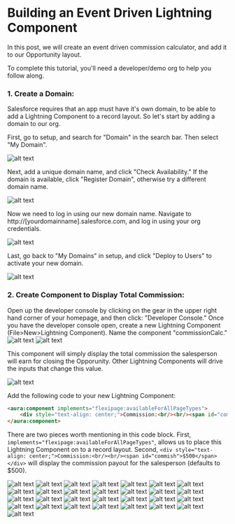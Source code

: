 # Building an Event Driven Lightning Component

In this post, we will create an event driven commission calculator, and add it to our Opportunity layout.

To complete this tutorial, you'll need a developer/demo org to help you follow along.

### 1. Create a Domain:

Salesforce requires that an app must have it's own domain, to be able to add a Lightning Component to a record layout. So let's start by adding a domain to our org.

First, go to setup, and search for "Domain" in the search bar. Then select "My Domain".

![alt text](https://s3-us-west-2.amazonaws.com/salesforcejeff/component2/1.png)

Next, add a unique domain name, and click "Check Availability." If the domain is available, click "Register Domain", otherwise try a different domain name.

![alt text](https://s3-us-west-2.amazonaws.com/salesforcejeff/component2/2.png)

Now we need to log in using our new domain name. Navigate to http://[yourdomainname].salesforce.com, and log in using your org credentials.

![alt text](https://s3-us-west-2.amazonaws.com/salesforcejeff/component2/3.png)

Last, go back to "My Domains" in setup, and click "Deploy to Users" to activate your new domain.

![alt text](https://s3-us-west-2.amazonaws.com/salesforcejeff/component2/4.png)

### 2. Create Component to Display Total Commission:

Open up the developer console by clicking on the gear in the upper right hand corner of your homepage, and then click: "Developer Console." Once you have the developer console open, create a new Lightning Component (File>New>Lightning Component). Name the component "commissionCalc."
![alt text](https://s3-us-west-2.amazonaws.com/salesforcejeff/component2/5.png)
![alt text](https://s3-us-west-2.amazonaws.com/salesforcejeff/component2/6.0.png)

This component will simply display the total commission the salesperson will earn for closing the Opporunity. Other Lightning Components will drive the inputs that change this value.

![alt text](https://s3-us-west-2.amazonaws.com/salesforcejeff/component2/6.1.png)

Add the following code to your new Lightning Component:

```html
<aura:component implements="flexipage:availableForAllPageTypes">
	<div style="text-align: center;">Commission:<br/><br/><span id="commish">$500</span></div>
</aura:component>
```
There are two pieces worth mentioning in this code block. First, ``` implements="flexipage:availableForAllPageTypes" ```, allows us to place this Lightning Component on to a record layout. Second, ``` <div style="text-align: center;">Commission:<br/><br/><span id="commish">$500</span></div> ``` will display the commission payout for the salesperson (defaults to $500).


![alt text](https://s3-us-west-2.amazonaws.com/salesforcejeff/component2/6.2.png)
![alt text](https://s3-us-west-2.amazonaws.com/salesforcejeff/component2/7.png)
![alt text](https://s3-us-west-2.amazonaws.com/salesforcejeff/component2/8.png)
![alt text](https://s3-us-west-2.amazonaws.com/salesforcejeff/component2/9.png)
![alt text](https://s3-us-west-2.amazonaws.com/salesforcejeff/component2/10.png)
![alt text](https://s3-us-west-2.amazonaws.com/salesforcejeff/component2/11.png)
![alt text](https://s3-us-west-2.amazonaws.com/salesforcejeff/component2/12.png)
![alt text](https://s3-us-west-2.amazonaws.com/salesforcejeff/component2/13.png)
![alt text](https://s3-us-west-2.amazonaws.com/salesforcejeff/component2/14.png)
![alt text](https://s3-us-west-2.amazonaws.com/salesforcejeff/component2/15.png)
![alt text](https://s3-us-west-2.amazonaws.com/salesforcejeff/component2/16.png)
![alt text](https://s3-us-west-2.amazonaws.com/salesforcejeff/component2/17.png)
![alt text](https://s3-us-west-2.amazonaws.com/salesforcejeff/component2/18.png)
![alt text](https://s3-us-west-2.amazonaws.com/salesforcejeff/component2/19.png)
![alt text](https://s3-us-west-2.amazonaws.com/salesforcejeff/component2/20.png)
![alt text](https://s3-us-west-2.amazonaws.com/salesforcejeff/component2/21.png)
![alt text](https://s3-us-west-2.amazonaws.com/salesforcejeff/component2/22.png)
![alt text](https://s3-us-west-2.amazonaws.com/salesforcejeff/component2/23.png)
![alt text](https://s3-us-west-2.amazonaws.com/salesforcejeff/component2/24.png)
![alt text](https://s3-us-west-2.amazonaws.com/salesforcejeff/component2/25.png)
![alt text](https://s3-us-west-2.amazonaws.com/salesforcejeff/component2/26.png)
![alt text](https://s3-us-west-2.amazonaws.com/salesforcejeff/component2/27.png)
![alt text](https://s3-us-west-2.amazonaws.com/salesforcejeff/component2/28.png)
![alt text](https://s3-us-west-2.amazonaws.com/salesforcejeff/component2/29.png)
![alt text](https://s3-us-west-2.amazonaws.com/salesforcejeff/component2/30.png)
![alt text](https://s3-us-west-2.amazonaws.com/salesforcejeff/component2/31.png)
![alt text](https://s3-us-west-2.amazonaws.com/salesforcejeff/component2/32.png)
![alt text](https://s3-us-west-2.amazonaws.com/salesforcejeff/component2/33.png)
![alt text](https://s3-us-west-2.amazonaws.com/salesforcejeff/component2/33.png)
